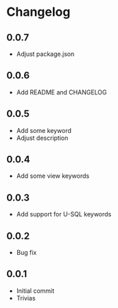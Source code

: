 # Changelog

## 0.0.7

- Adjust package.json

## 0.0.6

- Add README and CHANGELOG

## 0.0.5

- Add some keyword
- Adjust description

## 0.0.4

- Add some view keywords

## 0.0.3

- Add support for U-SQL keywords

## 0.0.2

- Bug fix

## 0.0.1

- Initial commit
- Trivias